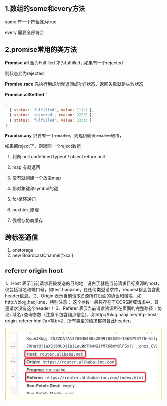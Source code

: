 ## 1.数组的some和every方法

some 有一个符合就为true

every 需要全部符合

## 2.promise常用的类方法

**Promise.all** 全为Fulfilled 才为fulfilled，如果有一个rejected

则状态变为rejected

**Promise.race** 先执行到成功就返回成功的状态，返回失败就是失败状态

**Promise.allSettled**：

```js
[
  { status: 'fulfilled', value: 11111 },
  { status: 'rejected', reason: 22222 },
  { status: 'fulfilled', value: 33333 }
]
```

**Promise.any** 只要有一个resolve，则返回最快resolve的值， 

如果都reject了，则返回一个reject数组

1. 判断 null undefined typeof ! object return null

2. map 有就返回
3. 没有就创建一个放进map
4. 那对象键和symbol的键
5. for循环递归





1. nexttick 原理
2. 强缓存协商缓存

## 跨标签通信
1. onstorage
2. new BoardcastChannel('xxx')

## referer origin host
1、Host
表示当前请求要被发送的目的地，说白了就是当前请求目标资源的host，仅包括域名和端口号，如test.haoji.me。在任何类型请求中，request都会包含此header信息。
2、Origin
表示当前请求资源所在页面的协议和域名，如http://blog.haoji.me，特别注意：
这个参数一般只存在于CORS跨域请求中，普通请求没有这个header！
3、Referer
表示当前请求资源所在页面的完整路径：协议+域名+查询参数（注意不包含锚点信息），如http://blog.haoji.me/http-host-origin-referer.html?a=1&b=2，所有类型的请求都包含此header。

![Alt text](image.png)
